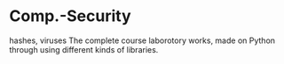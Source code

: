 # Comp.-Security
hashes, viruses
The complete course laborotory works, made on Python through using different kinds of libraries.
